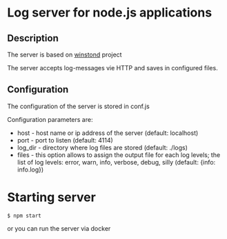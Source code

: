 # Log server for node.js applications

## Description
The server is based on [winstond]('https://github.com/winstonjs/winstond') project

The server accepts log-messages vie HTTP and saves in configured files.

## Configuration

The configuration of the server is stored in conf.js

Configuration parameters are:

* host - host name or ip address of the server (default: localhost)
* port - port to listen (default: 4114)
* log_dir - directory where log files are stored (default: ./logs)
* files - this option allows to assign the output file for each log levels; the list of log levels: error, warn, info, verbose, debug, silly (default: {info: info.log})

# Starting server

```
$ npm start
```
or you can run the server via docker
